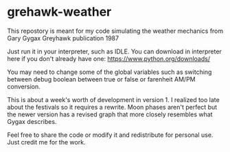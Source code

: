 # grehawk-weather
This repostory is meant for my code simulating the weather mechanics from Gary Gygax Greyhawk publication 1987

Just run it in your interpreter, such as IDLE. You can download in interpreter here if you don't already have one: https://www.python.org/downloads/

You may need to change some of the global variables such as switching between debug boolean between true or false or farenheit AM/PM conversion.

This is about a week's worth of development in version 1. I realized too late about the festivals so it requires a rewrite. Moon phases aren't perfect but the newer version has a revised graph that more closely resembles what Gygax describes.

Feel free to share the code or modify it and redistribute for personal use. Just credit me for the work.
